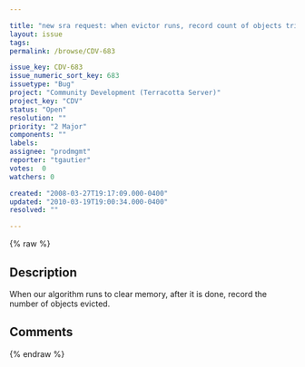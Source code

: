 ```yaml
---

title: "new sra request: when evictor runs, record count of objects trimmed"
layout: issue
tags: 
permalink: /browse/CDV-683

issue_key: CDV-683
issue_numeric_sort_key: 683
issuetype: "Bug"
project: "Community Development (Terracotta Server)"
project_key: "CDV"
status: "Open"
resolution: ""
priority: "2 Major"
components: ""
labels: 
assignee: "prodmgmt"
reporter: "tgautier"
votes:  0
watchers: 0

created: "2008-03-27T19:17:09.000-0400"
updated: "2010-03-19T19:00:34.000-0400"
resolved: ""

---
```




{% raw %}



## Description

<div markdown="1" class="description">

When our algorithm runs to clear memory, after it is done, record the number of objects evicted.

</div>

## Comments



{% endraw %}
